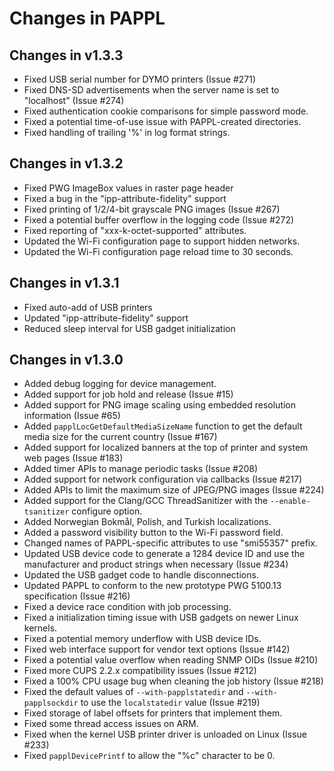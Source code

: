 Changes in PAPPL
================

Changes in v1.3.3
-----------------

- Fixed USB serial number for DYMO printers (Issue #271)
- Fixed DNS-SD advertisements when the server name is set to "localhost"
  (Issue #274)
- Fixed authentication cookie comparisons for simple password mode.
- Fixed a potential time-of-use issue with PAPPL-created directories.
- Fixed handling of trailing '%' in log format strings.


Changes in v1.3.2
-----------------

- Fixed PWG ImageBox values in raster page header
- Fixed a bug in the "ipp-attribute-fidelity" support
- Fixed printing of 1/2/4-bit grayscale PNG images (Issue #267)
- Fixed a potential buffer overflow in the logging code (Issue #272)
- Fixed reporting of "xxx-k-octet-supported" attributes.
- Updated the Wi-Fi configuration page to support hidden networks.
- Updated the Wi-Fi configuration page reload time to 30 seconds.


Changes in v1.3.1
-----------------

- Fixed auto-add of USB printers
- Updated "ipp-attribute-fidelity" support
- Reduced sleep interval for USB gadget initialization


Changes in v1.3.0
-----------------

- Added debug logging for device management.
- Added support for job hold and release (Issue #15)
- Added support for PNG image scaling using embedded resolution information
  (Issue #65)
- Added `papplLocGetDefaultMediaSizeName` function to get the default media size
  for the current country (Issue #167)
- Added support for localized banners at the top of printer and system web pages
  (Issue #183)
- Added timer APIs to manage periodic tasks (Issue #208)
- Added support for network configuration via callbacks (Issue #217)
- Added APIs to limit the maximum size of JPEG/PNG images (Issue #224)
- Added support for the Clang/GCC ThreadSanitizer with the `--enable-tsanitizer`
  configure option.
- Added Norwegian Bokmål, Polish, and Turkish localizations.
- Added a password visibility button to the Wi-Fi password field.
- Changed names of PAPPL-specific attributes to use "smi55357" prefix.
- Updated USB device code to generate a 1284 device ID and use the manufacturer
  and product strings when necessary (Issue #234)
- Updated the USB gadget code to handle disconnections.
- Updated PAPPL to conform to the new prototype PWG 5100.13 specification
  (Issue #216)
- Fixed a device race condition with job processing.
- Fixed a initialization timing issue with USB gadgets on newer Linux kernels.
- Fixed a potential memory underflow with USB device IDs.
- Fixed web interface support for vendor text options (Issue #142)
- Fixed a potential value overflow when reading SNMP OIDs (Issue #210)
- Fixed more CUPS 2.2.x compatibility issues (Issue #212)
- Fixed a 100% CPU usage bug when cleaning the job history (Issue #218)
- Fixed the default values of `--with-papplstatedir` and `--with-papplsockdir`
  to use the `localstatedir` value (Issue #219)
- Fixed storage of label offsets for printers that implement them.
- Fixed some thread access issues on ARM.
- Fixed when the kernel USB printer driver is unloaded on Linux (Issue #233)
- Fixed `papplDevicePrintf` to allow the "%c" character to be 0.
